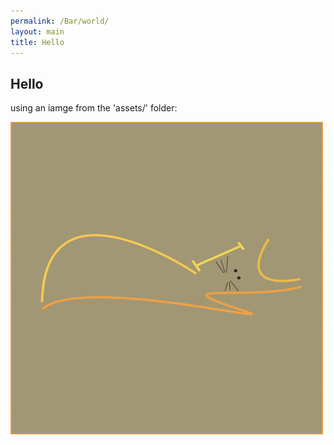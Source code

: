 ```yaml
---
permalink: /Bar/world/
layout: main
title: Hello
---
```


## Hello

using an iamge from the 'assets/' folder:

![nics-logo](assets/nics-logo500.jpg)